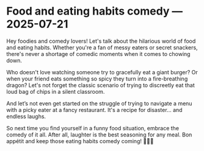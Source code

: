 # Food and eating habits comedy — 2025-07-21

Hey foodies and comedy lovers! Let's talk about the hilarious world of food and eating habits. Whether you're a fan of messy eaters or secret snackers, there's never a shortage of comedic moments when it comes to chowing down.

Who doesn't love watching someone try to gracefully eat a giant burger? Or when your friend eats something so spicy they turn into a fire-breathing dragon? Let's not forget the classic scenario of trying to discreetly eat that loud bag of chips in a silent classroom.

And let’s not even get started on the struggle of trying to navigate a menu with a picky eater at a fancy restaurant. It's a recipe for disaster... and endless laughs.

So next time you find yourself in a funny food situation, embrace the comedy of it all. After all, laughter is the best seasoning for any meal. Bon appétit and keep those eating habits comedy coming! 🍔🌮🍕
